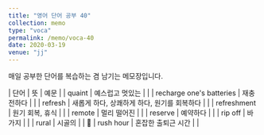 ```yaml
---
title: "영어 단어 공부 40"
collection: memo
type: "voca"
permalink: /memo/voca-40
date: 2020-03-19
venue: "jj"
---
```


매일 공부한 단어를 복습하는 겸 남기는 메모장입니다.

| 단어 | 뜻 | 예문 |
| quaint | 예스럽고 멋있는 |  | 
| recharge one's batteries | 재충전하다 |  | 
| refresh | 새롭게 하다, 상쾌하게 하다, 원기를 회복하다 |  | 
| refreshment | 원기 회복, 휴식 |  | 
| remote | 멀리 떨어진 |  | 
| reserve | 예약하다 |  | 
| rip off | 바가지 |  | 
| rural | 시골의 |  | 
| rush hour | 혼잡한 출퇴근 시간 |  | 